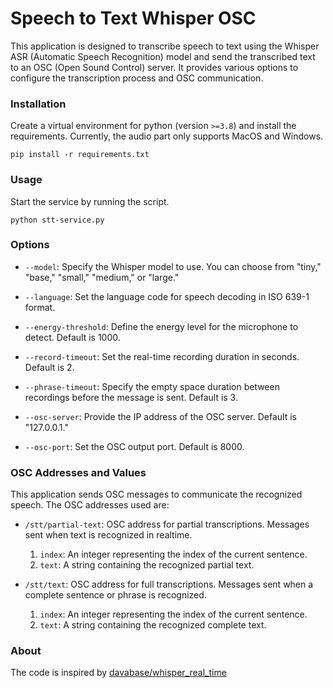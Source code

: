 # Speech to Text Whisper OSC
This application is designed to transcribe speech to text using the Whisper ASR (Automatic Speech Recognition) model and send the transcribed text to an OSC (Open Sound Control) server. It provides various options to configure the transcription process and OSC communication.

### Installation
Create a virtual environment for python (version `>=3.8`) and install the requirements. Currently, the audio part only supports MacOS and Windows.

```
pip install -r requirements.txt
```

### Usage
Start the service by running the script.

```
python stt-service.py
```

### Options

- `--model`: Specify the Whisper model to use. You can choose from "tiny," "base," "small," "medium," or "large."

- `--language`: Set the language code for speech decoding in ISO 639-1 format.

- `--energy-threshold`: Define the energy level for the microphone to detect. Default is 1000.

- `--record-timeout`: Set the real-time recording duration in seconds. Default is 2.

- `--phrase-timeout`: Specify the empty space duration between recordings before the message is sent. Default is 3.

- `--osc-server`: Provide the IP address of the OSC server. Default is "127.0.0.1."

- `--osc-port`: Set the OSC output port. Default is 8000.

### OSC Addresses and Values

This application sends OSC messages to communicate the recognized speech. The OSC addresses used are:

- `/stt/partial-text`: OSC address for partial transcriptions. Messages sent when text is recognized in realtime.
  1. `index`: An integer representing the index of the current sentence.
  2. `text`: A string containing the recognized partial text.

- `/stt/text`: OSC address for full transcriptions. Messages sent when a complete sentence or phrase is recognized.
  1. `index`: An integer representing the index of the current sentence.
  2. `text`: A string containing the recognized complete text.


### About
The code is inspired by [davabase/whisper_real_time](https://github.com/davabase/whisper_real_time/blob/master/transcribe_demo.py)